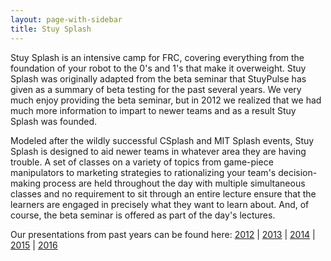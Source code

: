 ```yaml
---
layout: page-with-sidebar
title: Stuy Splash
---
```


Stuy Splash is an intensive camp for FRC, covering everything from the foundation of your robot to the 0's and 1's that make it overweight. Stuy Splash was originally adapted from the beta seminar that StuyPulse has given as a summary of beta testing for the past several years. We very much enjoy providing the beta seminar, but in 2012 we realized that we had much more information to impart to newer teams and as a result Stuy Splash was founded.

Modeled after the wildly successful CSplash and MIT Splash events, Stuy Splash is designed to aid newer teams in whatever area they are having trouble. A set of classes on a variety of topics from game-piece manipulators to marketing strategies to rationalizing your team's decision-making process are held throughout the day with multiple simultaneous classes and no requirement to sit through an entire lecture ensure that the learners are engaged in precisely what they want to learn about. And, of course, the beta seminar is offered as part of the day's lectures.

Our presentations from past years can be found here: [2012](/resources/stuysplash2012/) &#124; [2013](/resources/stuysplash2013/) &#124; [2014](/resources/stuysplash2014/) &#124; [2015](/resources/stuysplash2015) &#124; [2016](/resources/stuysplash2016)
